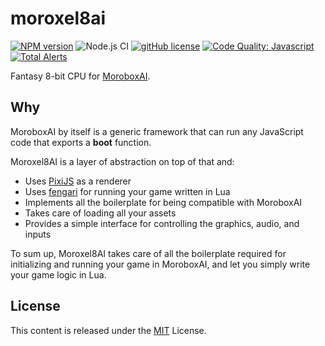 # moroxel8ai

[![NPM version](https://img.shields.io/npm/v/moroxel8ai.svg)](https://www.npmjs.com/package/moroxel8ai)
![Node.js CI](https://github.com/moroboxai/moroxel8ai/workflows/Node.js%20CI/badge.svg)
[![gitHub license](https://img.shields.io/badge/license-MIT-blue.svg)](https://github.com/moroboxai/moroxel8ai/blob/master/LICENSE)
[![Code Quality: Javascript](https://img.shields.io/lgtm/grade/javascript/g/moroboxai/moroxel8ai.svg?logo=lgtm&logoWidth=18)](https://lgtm.com/projects/g/moroboxai/moroxel8ai/context:javascript)
[![Total Alerts](https://img.shields.io/lgtm/alerts/g/moroboxai/moroxel8ai.svg?logo=lgtm&logoWidth=18)](https://lgtm.com/projects/g/moroboxai/moroxel8ai/alerts)

Fantasy 8-bit CPU for [MoroboxAI](https://github.com/moroboxai).

## Why

MoroboxAI by itself is a generic framework that can run any JavaScript code that exports a **boot** function.

Moroxel8AI is a layer of abstraction on top of that and:
  * Uses [PixiJS](https://pixijs.com/) as a renderer
  * Uses [fengari](https://github.com/fengari-lua/fengari) for running your game written in Lua
  * Implements all the boilerplate for being compatible with MoroboxAI
  * Takes care of loading all your assets
  * Provides a simple interface for controlling the graphics, audio, and inputs

To sum up, Moroxel8AI takes care of all the boilerplate required for initializing and running your game in MoroboxAI, and let you simply write your game logic in Lua.

## License

This content is released under the [MIT](http://opensource.org/licenses/MIT) License.
